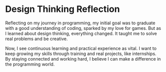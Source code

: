 <h1>Design Thinking Reflection</h1>
<p>Reflecting on my journey in programming, my initial goal was to graduate with a good understanding of coding, sparked by my love for games. But as I learned about design thinking, everything changed. It taught me to solve real problems and be creative.

Now, I see continuous learning and practical experience as vital. I want to keep growing my skills through training and real projects, like internships. By staying connected and working hard, I believe I can make a difference in the programming world.





</p>
